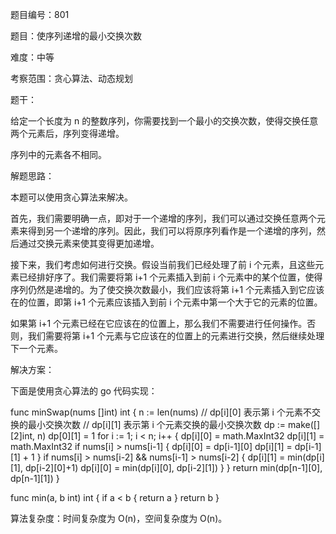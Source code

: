 题目编号：801

题目：使序列递增的最小交换次数

难度：中等

考察范围：贪心算法、动态规划

题干：

给定一个长度为 n 的整数序列，你需要找到一个最小的交换次数，使得交换任意两个元素后，序列变得递增。

序列中的元素各不相同。

解题思路：

本题可以使用贪心算法来解决。

首先，我们需要明确一点，即对于一个递增的序列，我们可以通过交换任意两个元素来得到另一个递增的序列。因此，我们可以将原序列看作是一个递增的序列，然后通过交换元素来使其变得更加递增。

接下来，我们考虑如何进行交换。假设当前我们已经处理了前 i 个元素，且这些元素已经排好序了。我们需要将第 i+1 个元素插入到前 i 个元素中的某个位置，使得序列仍然是递增的。为了使交换次数最小，我们应该将第 i+1 个元素插入到它应该在的位置，即第 i+1 个元素应该插入到前 i 个元素中第一个大于它的元素的位置。

如果第 i+1 个元素已经在它应该在的位置上，那么我们不需要进行任何操作。否则，我们需要将第 i+1 个元素与它应该在的位置上的元素进行交换，然后继续处理下一个元素。

解决方案：

下面是使用贪心算法的 go 代码实现：

func minSwap(nums []int) int {
    n := len(nums)
    // dp[i][0] 表示第 i 个元素不交换的最小交换次数
    // dp[i][1] 表示第 i 个元素交换的最小交换次数
    dp := make([][2]int, n)
    dp[0][1] = 1
    for i := 1; i < n; i++ {
        dp[i][0] = math.MaxInt32
        dp[i][1] = math.MaxInt32
        if nums[i] > nums[i-1] {
            dp[i][0] = dp[i-1][0]
            dp[i][1] = dp[i-1][1] + 1
        }
        if nums[i] > nums[i-2] && nums[i-1] > nums[i-2] {
            dp[i][1] = min(dp[i][1], dp[i-2][0]+1)
            dp[i][0] = min(dp[i][0], dp[i-2][1])
        }
    }
    return min(dp[n-1][0], dp[n-1][1])
}

func min(a, b int) int {
    if a < b {
        return a
    }
    return b
}

算法复杂度：时间复杂度为 O(n)，空间复杂度为 O(n)。